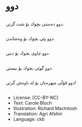 # دوو

##
دوو دەستی بچوك بۆ شت گرتن.

##
دوو پێی بچوك بۆ وەشاندن.

##
دوو چاوی بچوك بۆ دیتن.

##
دوو گوێی بچوك بۆ بیستن.

##
دوو قۆڵی میهرەبان بۆ لە باوەش گرتن!

##
* License: [CC-BY-NC]
* Text: Carole Bloch
* Illustration: Richard MacIntosh
* Translation: Agri Afshin
* Language: ckb
